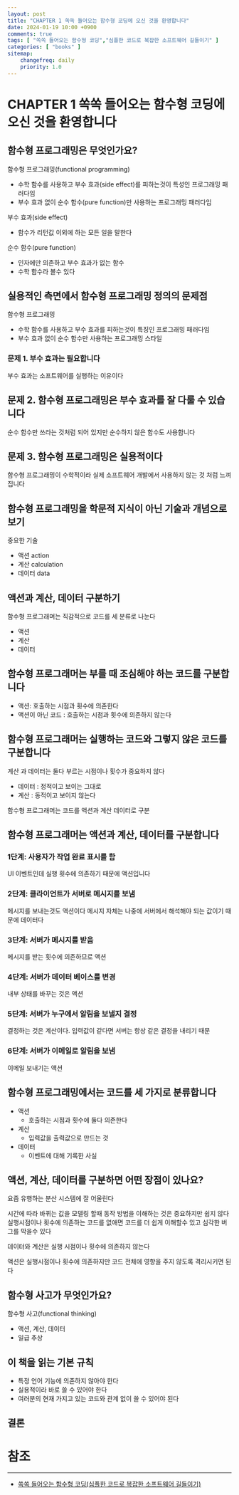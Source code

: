 ```yaml
---
layout: post
title: "CHAPTER 1 쏙쏙 들어오는 함수형 코딩에 오신 것을 환영합니다"
date: 2024-01-19 10:00 +0900
comments: true
tags: [ "쏙쏙 들어오는 함수형 코딩","심플한 코드로 복잡한 소프트웨어 길들이기" ]
categories: [ "books" ]
sitemap:
    changefreq: daily
    priority: 1.0
---
```


# CHAPTER 1 쏙쏙 들어오는 함수형 코딩에 오신 것을 환영합니다

## 함수형 프로그래밍은 무엇인가요?

함수형 프로그래밍(functional programming)
* 수학 함수를 사용하고 부수 효과(side effect)를 피하는것이 특성인 프로그래밍 패러다임
* 부수 효과 없이 순수 함수(pure function)만 사용하는 프로그래밍 패러다임

부수 효과(side effect)
* 함수가 리턴값 이외에 하는 모든 일을 말한다

순수 함수(pure function)
* 인자에만 의존하고 부수 효과가 없는 함수
* 수학 함수라 볼수 있다

## 실용적인 측면에서 함수형 프로그래밍 정의의 문제점

함수형 프로그래밍
* 수학 함수를 사용하고 부수 효과를 피하는것이 특징인 프로그래밍 패러다임
* 부수 효과 없이 순수 함수만 사용하는 프로그래밍 스타일

### 문제 1. 부수 효과는 필요합니다

부수 효과는 소프트웨어를 실행하는 이유이다

## 문제 2. 함수형 프로그래밍은 부수 효과를 잘 다룰 수 있습니다

순수 함수만 쓰라는 것처럼 되어 있지만 순수하지 않은 함수도 사용합니다

## 문제 3. 함수형 프로그래밍은 실용적이다
함수형 프로그래밍이 수학적이라 실제 소프트웨어 개발에서 사용하지 않는 것 처럼 느껴집니다

## 함수형 프로그래밍을 학문적 지식이 아닌 기술과 개념으로 보기

중요한 기술 

* 액션 action
* 계산 calculation
* 데이터 data

## 액션과 계산, 데이터 구분하기
함수형 프로그래머는 직감적으로 코드를 세 분류로 나눈다

* 액션
* 계산
* 데이터

## 함수형 프로그래머는 부를 때 조심해야 하는 코드를 구분합니다

* 액션: 호출하는 시점과 횟수에 의존한다
* 액션이 아닌 코드 : 호출하는 시점과 횟수에 의존하지 않는다

## 함수형 프로그래머는 실행하는 코드와 그렇지 않은 코드를 구분합니다
계산 과 데이터는 둘다 부르는 시점이나 횟수가 중요하지 않다

* 데이터 : 정적이고 보이는 그대로
* 계산 : 동적이고 보이지 않는다

함수형 프로그래머는 코드를 액션과 계산 데이터로 구분

## 함수형 프로그래머는 액션과 계산, 데이터를 구분합니다

### 1단계: 사용자가 작업 완료 표시를 함
UI 이벤트인데 실행 횟수에 의존하기 때문에 액션입니다
### 2단계: 클라이언트가 서버로 메시지를 보냄
메시지를 보내는것도 액션이다
메시지 자체는 나중에 서버에서 해석해야 되는 값이기 때문에 데이터다
### 3단계: 서버가 메시지를 받음
메시지를 받는 횟수에 의존하므로 액션
### 4단계: 서버가 데이터 베이스를 변경
내부 상태를 바꾸는 것은 액션
### 5단계: 서버가 누구에서 알림을 보낼지 결정
결정하는 것은 계산이다. 입력값이 같다면 서버는 항상 같은 결정을 내리기 때문
### 6단계: 서버가 이메일로 알림을 보냄
이메일 보내기는 액션

## 함수형 프로그래밍에서는 코드를 세 가지로 분류합니다
* 액션
  * 호출하는 시점과 횟수에 둘다 의존한다
* 계산
  * 입력값을 출력값으로 만드는 것
* 데이터
  * 이벤트에 대해 기록한 사실
## 액션, 계산, 데이터를 구분하면 어떤 장점이 있나요?
요즘 유행하는 분산 시스템에 잘 어울린다

시간에 따라 바뀌는 값을 모델링 할때 동작 방법을 이해하는 것은 중요하지만 쉽지 않다
실행시점이나 횟수에 의존하는 코드를 없애면 코드를 더 쉽게 이해할수 있고 심각한 버그를 막을수 있다

데이터와 계산은 실행 시점이나 횟수에 의존하지 않는다

액션은 실행시점이나 횟수에 의존하지만 코드 전체에 영향을 주지 않도록 격리시키면 된다

## 함수형 사고가 무엇인가요?

함수형 사고(functional thinking)
* 액션, 계산, 데이터
* 일급 추상

## 이 책을 읽는 기본 규칙
* 특정 언어 기능에 의존하지 않아야 한다
* 실용적이라 바로 쓸 수 있어야 한다
* 여러분의 현재 가지고 있는 코드와 관계 없이 쓸 수 있어야 된다
## 결론

# 참조
-----

* [쏙쏙 들어오는 함수형 코딩(심플한 코드로 복잡한 소프트웨어 길들이기)](https://www.yes24.com/Product/Goods/108748841)
